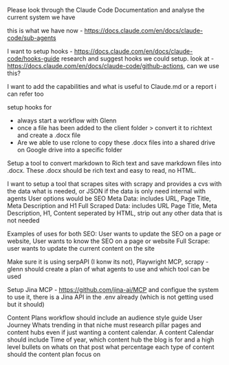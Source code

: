 Please look through the Claude Code Documentation and analyse the current system we have

this is what we have now - https://docs.claude.com/en/docs/claude-code/sub-agents

I want to setup hooks - https://docs.claude.com/en/docs/claude-code/hooks-guide
research and suggest hooks we could setup.
look at - https://docs.claude.com/en/docs/claude-code/github-actions, can we use this?

I want to add the capabilities and what is useful to  Claude.md or a report i can refer too 

setup hooks for
- always start a workflow with Glenn
- once a file has been added to the client folder > convert it to richtext and create a .docx file
- Are we able to use rclone to copy these .docx files into a shared drive on Google drive into a specific folder

Setup a tool to convert markdown to Rich text and save markdown files into .docx. These .docx should be rich text and easy to read, no HTML.

I want to setup a tool that scrapes sites with scrapy and provides a cvs with the data what is needed, or JSON if the data is only need internal with agents
User options would be 
SEO Meta Data: includes URL, Page Title, Meta Description and H1 
Full Scraped Data: includes URL Page Title, Meta Description, H1, Content seperated by HTML, strip out any other data that is not needed

Examples of uses for both
SEO: User wants to update the SEO on a page or website, User wants to know the SEO on a page or website
Full Scrape: user wants to update the current content on the site 

Make sure it is using serpAPI (I konw its not), Playwright MCP, scrapy - glenn should create a plan of what agents to use and which tool can be used

Setup Jina MCP - https://github.com/jina-ai/MCP and configue the system to use it, there is a Jina API in the .env already (which is not getting used but it should)

Content Plans workflow should 
include an audience style guide
User Journey
Whats trending in that niche
must research pillar pages and content hubs even if just wanting a content calendar. A content Calendar should include Time of year, which content hub the blog is for and a high level bullets on whats on that post
what percentage each type of content should the content plan focus on
